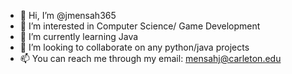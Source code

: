 - 👋 Hi, I’m @jmensah365
- 👀 I’m interested in Computer Science/ Game Development
- 🌱 I’m currently learning Java
- 💞️ I’m looking to collaborate on any python/java projects
- 📫 You can reach me through my email: mensahj@carleton.edu

<!---
jmensah365/jmensah365 is a ✨ special ✨ repository because its `README.md` (this file) appears on your GitHub profile.
You can click the Preview link to take a look at your changes.
--->
